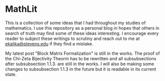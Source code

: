 # MathLit
This is a collection of some ideas that I had throughout my studies of mathematics. I use this repository as a personal blog in hopes that others in search of truth may find some of these ideas interesting. I encourage every reader to subject these writings to scrutiny and reach out to me at ekalika@stevens.edu if they find a mistake.

My latest post "Block Matrix Formalization" is still in the works. The proof of the Chi-Zeta Bijectivity Theorm has to be rewritten and all subsubsections after subsubsection 1.1.3. are still in the works. I will also be making some changes to subsubsection 1.1.3 in the future but it is readable in its current state.
